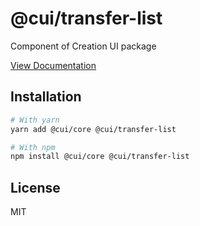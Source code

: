 # @cui/transfer-list
Component of Creation UI package

[View Documentation](https://creation-ui.dev/)

## Installation

```bash
# With yarn
yarn add @cui/core @cui/transfer-list

# With npm
npm install @cui/core @cui/transfer-list
```

## License

MIT
